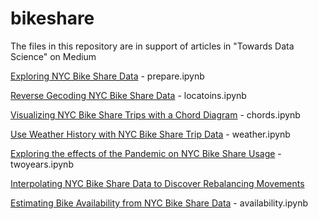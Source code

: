 # bikeshare

The files in this repository are in support of articles in "Towards Data Science" on Medium<br>

[Exploring NYC Bike Share Data](https://towardsdatascience.com/exploring-bike-share-data-3e3b2f28760c) - prepare.ipynb

[Reverse Gecoding NYC Bike Share Data](https://towardsdatascience.com/reverse-geocoding-with-nyc-bike-share-data-cdef427987f8) - locatoins.ipynb

[Visualizing NYC Bike Share Trips with a Chord Diagram](https://towardsdatascience.com/visualizing-nyc-bike-share-trips-with-a-chord-diagram-eb4c8e14366) - chords.ipynb

[Use Weather History with NYC Bike Share Trip Data](https://towardsdatascience.com/use-weather-history-with-nyc-bike-share-trip-data-51fcb89297d) - weather.ipynb

[Exploring the effects of the Pandemic on NYC Bike Share Usage](https://towardsdatascience.com/exploring-the-effects-of-the-pandemic-on-nyc-bike-share-usage-ab79f67ac2df) - twoyears.ipynb

[Interpolating NYC Bike Share Data to Discover Rebalancing Movements](https://towardsdatascience.com/interpolating-nyc-bike-share-data-to-discover-rebalancing-movements-6cf8a80eb902)

[Estimating Bike Availability from NYC Bike Share Data](https://towardsdatascience.com/estimating-bike-availability-from-nyc-bike-share-data-7cfc4655d5f6) - availability.ipynb
